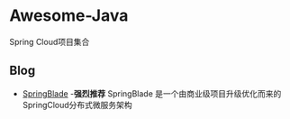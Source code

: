 # Awesome-Java
Spring Cloud项目集合

## Blog
*  [SpringBlade](https://gitee.com/smallc/SpringBlade) -**强烈推荐** SpringBlade 是一个由商业级项目升级优化而来的SpringCloud分布式微服务架构

